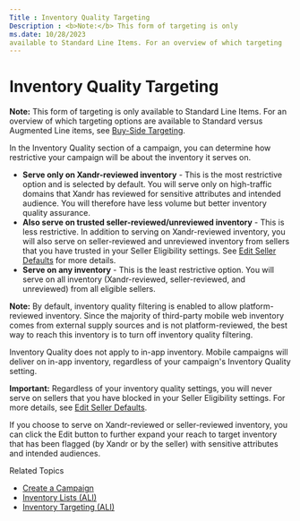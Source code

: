 ```yaml
---
Title : Inventory Quality Targeting
Description : <b>Note:</b> This form of targeting is only
ms.date: 10/28/2023
available to Standard Line Items. For an overview of which targeting
---
```



# Inventory Quality Targeting





<b>Note:</b> This form of targeting is only
available to Standard Line Items. For an overview of which targeting
options are available to Standard versus Augmented Line items, see
<a href="buy-side-targeting.md" class="xref">Buy-Side Targeting</a>.



In the Inventory Quality section of a
campaign, you can determine how restrictive your campaign will be about
the inventory it serves on.

- **Serve only on Xandr-reviewed inventory** -
  This is the most restrictive option and is selected by default. You
  will serve only on high-traffic domains that
  Xandr has reviewed for sensitive attributes
  and intended audience. You will therefore have less volume but better
  inventory quality assurance.
- **Also serve on trusted seller-reviewed/unreviewed inventory** - This
  is less restrictive. In addition to serving on
  Xandr-reviewed inventory, you will also serve
  on seller-reviewed and unreviewed inventory from sellers that you have
  trusted in your Seller Eligibility settings. See
  <a href="edit-seller-defaults.md" class="xref">Edit Seller
  Defaults</a> for more details.
- **Serve on any inventory** - This is the least restrictive option. You
  will serve on all inventory (Xandr-reviewed,
  seller-reviewed, and unreviewed) from all eligible sellers.



<b>Note:</b> By default, inventory quality
filtering is enabled to allow platform-reviewed inventory. Since the
majority of third-party mobile web inventory comes from external supply
sources and is not platform-reviewed, the best way to reach this
inventory is to turn off inventory quality filtering.

Inventory Quality does not apply to in-app inventory. Mobile campaigns
will deliver on in-app inventory, regardless of your campaign's
Inventory Quality setting.





<b>Important:</b> Regardless of your inventory
quality settings, you will never serve on sellers that you have blocked
in your Seller Eligibility settings. For more details, see
<a href="edit-seller-defaults.md" class="xref">Edit Seller
Defaults</a>.



If you choose to serve on Xandr-reviewed or
seller-reviewed inventory, you can click the
Edit button to further expand your
reach to target inventory that has been flagged (by
Xandr or by the seller) with sensitive
attributes and intended audiences.

Related Topics

- <a href="create-a-campaign.md" class="xref">Create a Campaign</a>
- <a href="inventory-lists-ali-only.md" class="xref">Inventory Lists
  (ALI)</a>
- <a href="inventory-targeting-ali.md" class="xref">Inventory Targeting
  (ALI)</a>




